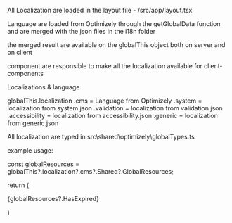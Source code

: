 


All Localization are loaded in the layout file  - /src/app/layout.tsx

Language are loaded from Optimizely through the getGlobalData function
and are merged with the json files in the i18n folder

the merged result are available on the globalThis object both on server and on client

<Localizations/> component are responsible to make all the localization available for client-components

Localizations & language

globalThis.localization
	.cms = Language from Optimizely
	.system = localization from system.json
	.validation = localization from validation.json
	.accessibility = localization from accessibility.json
    .generic = localization from generic.json

All localization are typed in src\shared\optimizely\globalTypes.ts

example usage:

const globalResources = globalThis?.localization?.cms?.Shared?.GlobalResources;

return (
    <p>{globalResources?.HasExpired}</p>
)


